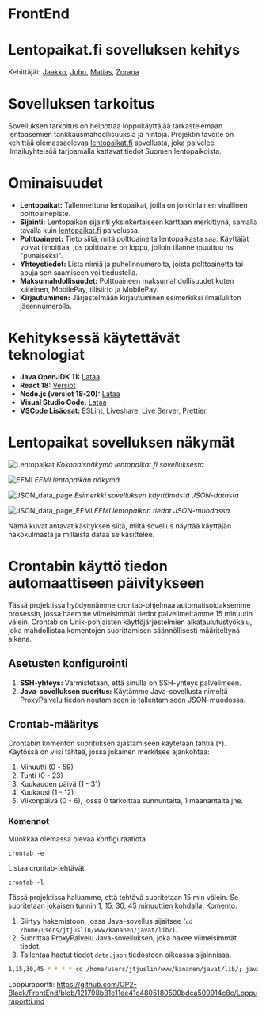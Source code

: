 # FrontEnd
# Lentopaikat.fi sovelluksen kehitys

Kehittäjät:
[Jaakko](https://github.com/JaakkoSai), [Juho](https://github.com/Juho14), [Matias](https://github.com/VEHICLE-PICK-KB), [Zorana](https://github.com/zokaas)


# Sovelluksen tarkoitus

Sovelluksen tarkoitus on helpottaa loppukäyttäjää tarkastelemaan lentoasemien tankkausmahdollisuuksia ja hintoja. Projektin tavoite on kehittää olemassaolevaa [lentopaikat.fi](http://lentopaikat.fi) sovellusta, joka palvelee ilmailuyhteisöä tarjoamalla kattavat tiedot Suomen lentopaikoista.

# Ominaisuudet

- **Lentopaikat:** Tallennettuna lentopaikat, joilla on jonkinlainen virallinen polttoainepiste.
- **Sijainti:** Lentopaikan sijainti yksinkertaiseen karttaan merkittynä, samalla tavalla kuin [lentopaikat.fi](http://lentopaikat.fi) palvelussa.
- **Polttoaineet:** Tieto siitä, mitä polttoaineita lentopaikasta saa. Käyttäjät voivat ilmoittaa, jos polttoaine on loppu, jolloin tilanne muuttuu ns. "punaiseksi".
- **Yhteystiedot:** Lista nimiä ja puhelinnumeroita, joista polttoainetta tai apuja sen saamiseen voi tiedustella.
- **Maksumahdollisuudet:** Polttoaineen maksumahdollisuudet kuten käteinen, MobilePay, tilisiirto ja MobilePay.
- **Kirjautuminen:** Järjestelmään kirjautuminen esimerkiksi ilmailuliiton jäsennumerolla.

# Kehityksessä käytettävät teknologiat

- **Java OpenJDK 11:** [Lataa](https://www.oracle.com/java/technologies/javase/jdk17-archive-downloads.html)
- **React 18:** [Versiot](https://legacy.reactjs.org/versions/)
- **Node.js (versiot 18-20):** [Lataa](https://nodejs.org/en)
- **Visual Studio Code:** [Lataa](https://code.visualstudio.com/download)
- **VSCode Lisäosat:** ESLint, Liveshare, Live Server, Prettier.


# Lentopaikat sovelluksen näkymät

![Lentopaikat](https://github.com/OP2-Black/FrontEnd/assets/97917358/87730137-0cfb-4680-b458-af701934d65f)
*Kokonaisnäkymä lentopaikat.fi sovelluksesta*

![EFMI](https://github.com/OP2-Black/FrontEnd/assets/97917358/baf04f29-f85e-4cec-84f8-c77f43503bad)
*EFMI lentopaikan näkymä*

![JSON_data_page](https://github.com/OP2-Black/FrontEnd/assets/97917358/77e85d49-b0e5-4261-9770-529c55ec721a)
*Esimerkki sovelluksen käyttämästä JSON-datasta*

![JSON_data_page_EFMI](https://github.com/OP2-Black/FrontEnd/assets/97917358/6a327999-47d3-46f5-b105-4ac8c4b2edf1)
*EFMI lentopaikan tiedot JSON-muodossa*


Nämä kuvat antavat käsityksen siitä, miltä sovellus näyttää käyttäjän näkökulmasta ja millaista dataa se käsittelee.

# Crontabin käyttö tiedon automaattiseen päivitykseen

Tässä projektissa hyödynnämme crontab-ohjelmaa automatisoidaksemme prosessin, jossa haemme viimeisimmät tiedot palvelimeltamme 15 minuutin välein. Crontab on Unix-pohjaisten käyttöjärjestelmien aikataulutustyökalu, joka mahdollistaa komentojen suorittamisen säännöllisesti määriteltynä aikana.

## Asetusten konfigurointi

1. **SSH-yhteys:** Varmistetaan, että sinulla on SSH-yhteys palvelimeen.
2. **Java-sovelluksen suoritus:** Käytämme Java-sovellusta nimeltä ProxyPalvelu tiedon noutamiseen ja tallentamiseen JSON-muodossa.

## Crontab-määritys

Crontabin komenton suorituksen ajastamiseen käytetään tähtiä (`*`). Käytössä on viisi tähteä, jossa jokainen merkitsee ajankohtaa:

1. Minuutti (0 - 59)
2. Tunti (0 - 23)
3. Kuukauden päivä (1 - 31)
4. Kuukausi (1 - 12)
5. Viikonpäivä (0 - 6), jossa 0 tarkoittaa sunnuntaita, 1 maanantaita jne.


### Komennot

Muokkaa olemassa olevaa konfiguraatiota

`crontab -e`

Listaa crontab-tehtävät

`crontab -l`

Tässä projektissa haluamme, että tehtävä suoritetaan 15 min välein. Se suoritetaan jokaisen tunnin 1, 15, 30, 45 minuuttien kohdalla. 
Komento:
1. Siirtyy hakemistoon, jossa Java-sovellus sijaitsee (`cd /home/users/jtjuslin/www/kananen/javat/lib/`).
2. Suorittaa ProxyPalvelu Java-sovelluksen, joka hakee viimeisimmät tiedot.
3. Tallentaa haetut tiedot `data.json` tiedostoon oikeassa sijainnissa.

```bash
1,15,30,45 * * * * cd /home/users/jtjuslin/www/kananen/javat/lib/; java ProxyPalvelu > /home/users/jtjuslin/www/kananen/data.json
```

Loppuraportti: https://github.com/OP2-Black/FrontEnd/blob/121798b81e11ee41c4805180590bdca509914c8c/Loppuraportti.md

